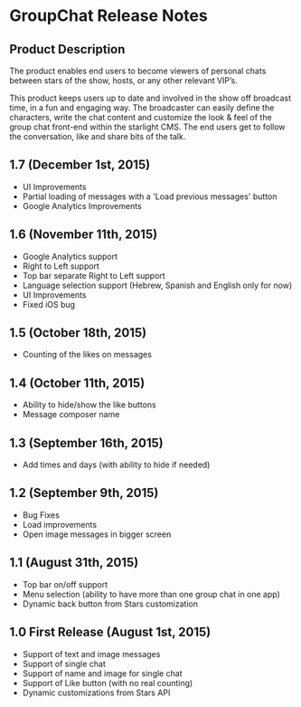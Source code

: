# GroupChat Release Notes

## Product Description

The product enables end users to become viewers of personal chats between stars of the show, hosts, or any other relevant VIP’s. 

This product keeps users up to date and involved in the show off broadcast time, in a fun and engaging way. 
The broadcaster can easily define the characters, write the chat content and customize the look & feel of the group chat front-end within the starlight CMS. 
The end users get to follow the conversation, like and share bits of the talk. 

## 1.7 (December 1st, 2015)
* UI Improvements
* Partial loading of messages with a 'Load previous messages' button
* Google Analytics Improvements

## 1.6 (November 11th, 2015)
* Google Analytics support
* Right to Left support
* Top bar separate Right to Left support
* Language selection support (Hebrew, Spanish and English only for now)
* UI Improvements
* Fixed iOS bug

## 1.5 (October 18th, 2015)
* Counting of the likes on messages

## 1.4 (October 11th, 2015)
* Ability to hide/show the like buttons
* Message composer name

## 1.3 (September 16th, 2015)
* Add times and days (with ability to hide if needed) 

## 1.2 (September 9th, 2015)
* Bug Fixes
* Load improvements
* Open image messages in bigger screen

## 1.1 (August 31th, 2015)
* Top bar on/off support
* Menu selection (ability to have more than one group chat in one app)
* Dynamic back button from Stars customization

## 1.0 First Release (August 1st, 2015)

* Support of text and image messages
* Support of single chat
* Support of name and image for single chat
* Support of Like button (with no real counting)
* Dynamic customizations from Stars API



	
	
	



